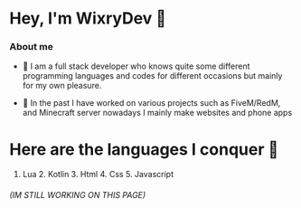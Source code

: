 # Hey, I'm WixryDev 👋

### About me
- 👦 I am a full stack developer who knows quite some different programming languages ​​and codes for different occasions but mainly for my own pleasure.

- 📜 In the past I have worked on various projects such as FiveM/RedM, and Minecraft server nowadays I mainly make websites and phone apps

# Here are the languages I conquer :book:

1. Lua 2. Kotlin 3. Html 4. Css 5. Javascript

###### (IM STILL WORKING ON THIS PAGE)
